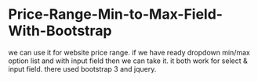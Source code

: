 # Price-Range-Min-to-Max-Field-With-Bootstrap
we can use it for website price range. if we have ready dropdown min/max option list and with input field then we can take it.          it both work for select &amp; input field. there used bootstrap 3 and jquery.
